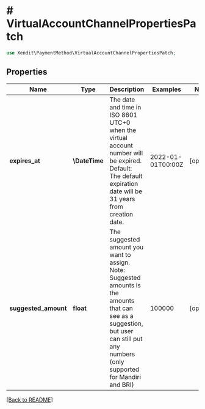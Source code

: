 # # VirtualAccountChannelPropertiesPatch


```php
use Xendit\PaymentMethod\VirtualAccountChannelPropertiesPatch;
```

## Properties

Name | Type | Description | Examples | Notes
------------ | ------------- | ------------- | ------------- | ------------- 
**expires_at** | **\DateTime** | The date and time in ISO 8601 UTC+0 when the virtual account number will be expired. Default: The default expiration date will be 31 years from creation date. | 2022-01-01T00:00Z |  [optional]
**suggested_amount** | **float** | The suggested amount you want to assign. Note: Suggested amounts is the amounts that can see as a suggestion, but user can still put any numbers (only supported for Mandiri and BRI) | 100000 |  [optional]

[[Back to README]](../../README.md)
